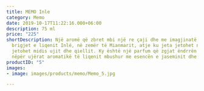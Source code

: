 ```yaml
---
title: MEMO Inle
category: Memo
date: 2019-10-17T11:22:16.000+06:00
description: 75 ml
price: "225"
shortDescription: Një aromë që zbret mbi një re çaji dhe me imagjinatë të dërgon në
  brigjet e liqenit Inlé, në zemër të Mianmarit, atje ku jeta jetohet në ujë dhe ku
  jetohet midis ujit dhe qiellit. Ky është një parfum që zgjat ëndrrën e rrëshkitjes
  nëpër ujërat aromatikë të liqenit mbushur me esencën e jaseminit dhe osmanthusit.  **75ml-EDP-UNISEX**
productID: "5"
images:
- image: images/products/memo/Memo_5.jpg

---
```

